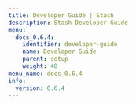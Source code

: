 ```yaml
---
title: Developer Guide | Stash
description: Stash Developer Guide
menu:
  docs_0.6.4:
    identifier: developer-guide
    name: Developer Guide
    parent: setup
    weight: 40
menu_name: docs_0.6.4
info:
  version: 0.6.4
---
```


